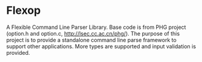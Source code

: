 # Flexop

A Flexible Command Line Parser Library. Base code is from PHG project (option.h and option.c, http://lsec.cc.ac.cn/phg/). The purpose of this project is to provide a standalone command line parse framework to support other applications. More types are supported and input validation is provided.
